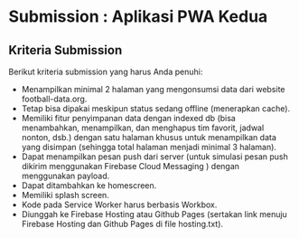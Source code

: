 # Submission : Aplikasi PWA Kedua

## Kriteria Submission
Berikut kriteria submission yang harus Anda penuhi:

- Menampilkan minimal 2 halaman yang mengonsumsi data dari website football-data.org.
- Tetap bisa dipakai meskipun status sedang offline (menerapkan cache).
- Memiliki fitur penyimpanan data dengan indexed db (bisa menambahkan, menampilkan, dan menghapus tim favorit, jadwal
 nonton, dsb.) dengan satu halaman khusus untuk menampilkan data yang disimpan (sehingga total halaman menjadi minimal 3 halaman).
- Dapat menampilkan pesan push dari server (untuk simulasi pesan push dikirim menggunakan Firebase Cloud Messaging
) dengan menggunakan payload. 
- Dapat ditambahkan ke homescreen.
- Memiliki splash screen.
- Kode pada Service Worker harus berbasis Workbox.
- Diunggah ke Firebase Hosting atau Github Pages (sertakan link menuju Firebase Hosting dan Github Pages di file hosting.txt).

